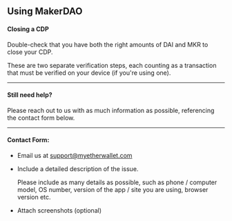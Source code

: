 ## Using MakerDAO

#### Closing a CDP

Double-check that you have both the right amounts of DAI and MKR to close your CDP.

These are two separate verification steps, each counting as a transaction that must be verified on your device (if you're using one).

* * *

#### Still need help?

Please reach out to us with as much information as possible, referencing the contact form below.

* * *

#### Contact Form:

- Email us at [support@myetherwallet.com](mailto:support@myetherwallet.com)

- <p>Include a detailed description of the issue.</p>
  <note>Please include as many details as possible, such as phone / computer model, OS number, version of the app / site you are using, browser version etc.</note>

- Attach screenshots (optional)

